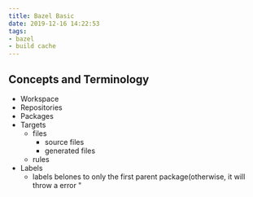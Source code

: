 ```yaml
---
title: Bazel Basic
date: 2019-12-16 14:22:53
tags:
- bazel
- build cache
---
```


## Concepts and Terminology

- Workspace
- Repositories
- Packages
- Targets
	- files
		- source files
		- generated files
	- rules
- Labels
	- labels belones to only the first parent package(otherwise, it will throw a error "
<!--stackedit_data:
eyJoaXN0b3J5IjpbLTc3NDM4NTU5MywtNjIxNTQ0Mjk5LC0yMj
c3MzkyNTBdfQ==
-->